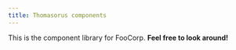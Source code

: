 ```yaml
---
title: Thomasorus components
---
```

This is the component library for FooCorp. **Feel free to look around!**